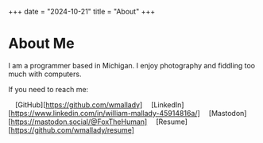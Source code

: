 +++
date = "2024-10-21"
title = "About"
+++

# About Me

I am a programmer based in Michigan. I enjoy photography and fiddling too much with computers. <br>

If you need to reach me: <br>

&emsp;[GitHub][https://github.com/wmallady]
&emsp;[LinkedIn][https://www.linkedin.com/in/william-mallady-45914816a/]
&emsp;[Mastodon][https://mastodon.social/@FoxTheHuman]
&emsp;[Resume][https://github.com/wmallady/resume]
